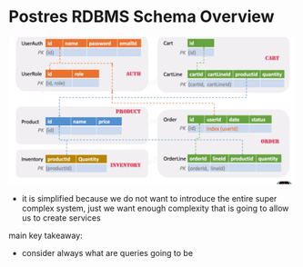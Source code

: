 # Postres RDBMS Schema Overview

![Alt text](image-10.png)

- it is simplified because we do not want to introduce the entire super complex system, just we want enough complexity that is going to allow us to create services

main key takeaway:
- consider always what are queries going to be